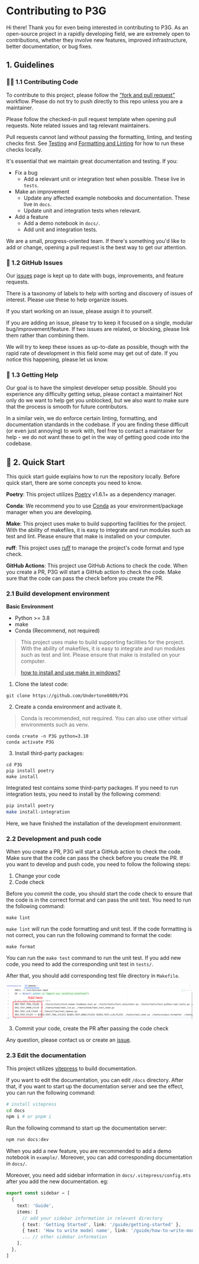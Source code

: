 # Contributing to P3G

Hi there! Thank you for even being interested in contributing to P3G. As an open-source project in a rapidly developing field, we are extremely open to contributions, whether they involve new features, improved infrastructure, better documentation, or bug fixes.

## 1. Guidelines

### 👩‍💻 1.1 Contributing Code

To contribute to this project, please follow the ["fork and pull request"](https://docs.github.com/en/get-started/quickstart/contributing-to-projects) workflow.
Please do not try to push directly to this repo unless you are a maintainer.

Please follow the checked-in pull request template when opening pull requests. Note related issues and tag relevant
maintainers.

Pull requests cannot land without passing the formatting, linting, and testing checks first. See [Testing](#testing) and
[Formatting and Linting](#formatting-and-linting) for how to run these checks locally.

It's essential that we maintain great documentation and testing. If you:
- Fix a bug
  - Add a relevant unit or integration test when possible. These live in `tests`.
- Make an improvement
  - Update any affected example notebooks and documentation. These live in `docs`.
  - Update unit and integration tests when relevant.
- Add a feature
  - Add a demo notebook in `docs/`.
  - Add unit and integration tests.

We are a small, progress-oriented team. If there's something you'd like to add or change, opening a pull request is the
best way to get our attention.

### 🚩 1.2 GitHub Issues

Our [issues](https://github.com/Undertone0809/P3G/issues) page is kept up to date with bugs, improvements, and feature requests.

There is a taxonomy of labels to help with sorting and discovery of issues of interest. Please use these to help organize issues.

If you start working on an issue, please assign it to yourself.

If you are adding an issue, please try to keep it focused on a single, modular bug/improvement/feature.
If two issues are related, or blocking, please link them rather than combining them.

We will try to keep these issues as up-to-date as possible, though
with the rapid rate of development in this field some may get out of date.
If you notice this happening, please let us know.

### 🙋 1.3 Getting Help

Our goal is to have the simplest developer setup possible. Should you experience any difficulty getting setup, please
contact a maintainer! Not only do we want to help get you unblocked, but we also want to make sure that the process is
smooth for future contributors.

In a similar vein, we do enforce certain linting, formatting, and documentation standards in the codebase.
If you are finding these difficult (or even just annoying) to work with, feel free to contact a maintainer for help -
we do not want these to get in the way of getting good code into the codebase.

## 🚀 2. Quick Start

This quick start guide explains how to run the repository locally. Before quick start, there are some concepts you need to know.

**Poetry**: This project utilizes [Poetry](https://python-poetry.org/) v1.6.1+ as a dependency manager.

**Conda**: We recommend you to use [Conda](https://docs.conda.io/en/latest/) as your environment/package manager when you are developing.

**Make**: This project uses make to build supporting facilities for the project. With the ability of makefiles, it is easy to integrate and run modules such as test and lint. Please ensure that make is installed on your computer.

**ruff**: This project uses [ruff](https://docs.astral.sh/ruff/) to manage the project's code format and type check. 

**GitHub Actions**: This project use GitHub Actions to check the code. When you create a PR, P3G will start a GitHub action to check the code. Make sure that the code can pass the check before you create the PR. 

### 2.1 Build development environment

**Basic Environment**
- Python >= 3.8
- make
- Conda (Recommend, not required)

> This project uses make to build supporting facilities for the project. With the ability of makefiles, it is easy to integrate and run modules such as test and lint. Please ensure that make is installed on your computer.
> 
> [how to install and use make in windows?](https://stackoverflow.com/questions/32127524/how-to-install-and-use-make-in-windows)

1. Clone the latest code: 

```shell
git clone https://github.com/Undertone0809/P3G 
```

2. Create a conda environment and activate it.

> Conda is recommended, not required. You can also use other virtual environments such as venv.

```shell
conda create -n P3G python=3.10
conda activate P3G
```

3. Install third-party packages:

```shell
cd P3G
pip install poetry
make install
```

Integrated test contains some third-party packages. If you need to run integration tests, you need to install by the following commend:

```bash
pip install poetry
make install-integration 
```

Here, we have finished the installation of the development environment. 

### 2.2 Development and push code

When you create a PR, P3G will start a GitHub action to check the code. Make sure that the code can pass the check before you create the PR. If you want to develop and push code, you need to follow the following steps:

1. Change your code
2. Code check

Before you commit the code, you should start the code check to ensure that the code is in the correct format and can pass the unit test. You need to run the following command:

```shell
make lint
```

`make lint` will run the code formatting and unit test. If the code formatting is not correct, you can run the following command to format the code:

```shell
make format
```

You can run the `make test` command to run the unit test. If you add new code, you need to add the corresponding unit test in `tests/`.

After that, you should add corresponding test file directory in `Makefile`.

![img.png](../images/add_test_file_in_makefile.png)

3. Commit your code, create the PR after passing the code check

Any question, please contact us or create an [issue](https://github.com/Undertone0809/P3G/issues).

### 2.3 Edit the documentation

This project utilizes [vitepress](https://vitepress.dev/) to build documentation. 

If you want to edit the documentation, you can edit `/docs` directory. After that, if you want to start up the documentation server and see the effect, you can run the following command:

```bash
# install vitepress
cd docs
npm i # or pnpm i
```

Run the following command to start up the documentation server:

```bash
npm run docs:dev
```

When you add a new feature, you are recommended to add a demo notebook in `example/`. Moreover, you can add corresponding documentation in `docs/`.

Moreover, you need add sidebar information in `docs/.vitepress/config.mts` after you add the new documentation. eg:

```ts
export const sidebar = [
  {
    text: 'Guide',
    items: [
      // add your sidebar information in relevant directory
      { text: 'Getting Started', link: '/guide/getting-started' },
      { text: 'How to write model name', link: '/guide/how-to-write-model-name' },
      ... // other sidebar information
    ],
  },
]
```
